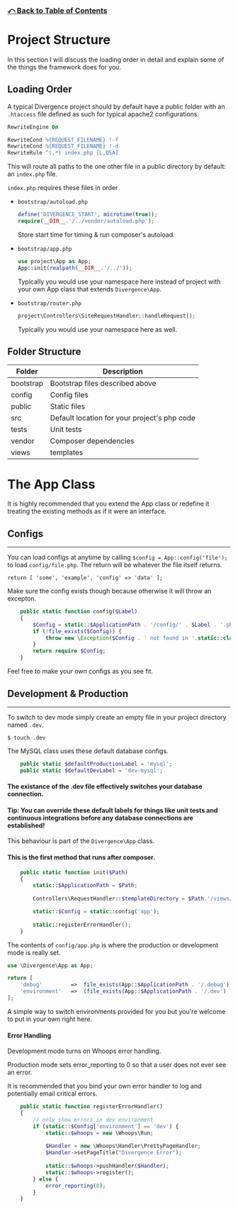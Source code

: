 ### [⤺ Back to Table of Contents](/README.md#divergence-framework-documentation)

# Project Structure
In this section I will discuss the loading order in detail and explain some of the things the framework does for you.

## Loading Order

A typical Divergence project should by default have a public folder with an `.htaccess` file defined as such for typical apache2 configurations.

```apache
RewriteEngine On

RewriteCond %{REQUEST_FILENAME} !-f
RewriteCond %{REQUEST_FILENAME} !-d
RewriteRule ^(.*) index.php [L,QSA]
```

This will route all paths to the one other file in a public directory by default: an `index.php` file.

`index.php` requires these files in order
* `bootstrap/autoload.php`
    ```php
    define('DIVERGENCE_START', microtime(true));
    require(__DIR__.'/../vendor/autoload.php');
    ```
    Store start time for timing & run composer's autoload.

* `bootstrap/app.php`
    ```php
    use project\App as App;
    App::init(realpath(__DIR__.'/../'));
    ```
    Typically you would use your namespace here instead of project with your own App class that extends `Divergence\App`.

* `bootstrap/router.php`
    ```php
    project\Controllers\SiteRequestHandler::handleRequest();
    ```
    Typically you would use your namespace here as well.

## Folder Structure
| Folder | Description |
| --- | --- |
| bootstrap | Bootstrap files described above |
| config | Config files |
| public | Static files |
| src | Default location for your project's php code |
| tests | Unit tests |
| vendor | Composer dependencies |
| views | templates |



# The App Class
It is highly recommended that you extend the App class or redefine it treating the existing methods as if it were an interface.

## Configs
---
You can load configs at anytime by calling `$config = App::config('file');` to load `config/file.php`. The return will be whatever the file itself returns.

```<?php
return [ 'some', 'example', 'config' => 'data' ];
```

Make sure the config exists though because otherwise it will throw an excepton.
```php
    public static function config($Label)
    {
        $Config = static::$ApplicationPath . '/config/' . $Label . '.php';
        if (!file_exists($Config)) {
            throw new \Exception($Config . ' not found in '.static::class.'::config()');
        }
        return require $Config;
    }
```

Feel free to make your own configs as you see fit.

## Development & Production
---
To switch to dev mode simply create an empty file in your project directory named `.dev`.

`$ touch .dev`

The MySQL class uses these default database configs.
```php
    public static $defaultProductionLabel = 'mysql';
    public static $defaultDevLabel = 'dev-mysql';
```

#### The existance of the .dev file effectively switches your database connection.
#### Tip: You can override these default labels for things like unit tests and continuous integrations before any database connections are established!

This behaviour is part of the `Divergence\App` class.

#### This is the first method that runs after composer.
```php
    public static function init($Path)
    {
        static::$ApplicationPath = $Path;
        
        Controllers\RequestHandler::$templateDirectory = $Path.'/views/';

        static::$Config = static::config('app');
        
        static::registerErrorHandler();
    }
```


The contents of `config/app.php` is where the production or development mode is really set.
```php
use \Divergence\App as App;

return [
    'debug'			=>	file_exists(App::$ApplicationPath . '/.debug'),
    'environment'	=>	(file_exists(App::$ApplicationPath . '/.dev') ? 'dev' : 'production'),
];
```

A simple way to switch environments provided for you but you're welcome to put in your own right here.

#### Error Handling
Development mode turns on Whoops error handling.

Production mode sets error_reporting to 0 so that a user does not ever see an error.

It is recommended that you bind your own error handler to log and potentially email critical errors.

```php
    public static function registerErrorHandler()
    {
        // only show errors in dev environment
        if (static::$Config['environment'] == 'dev') {
            static::$whoops = new \Whoops\Run;
            
            $Handler = new \Whoops\Handler\PrettyPageHandler;
            $Handler->setPageTitle("Divergence Error");
            
            static::$whoops->pushHandler($Handler);
            static::$whoops->register();
        } else {
            error_reporting(0);
        }
    }
```